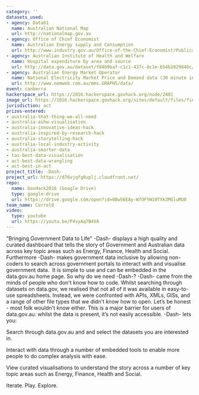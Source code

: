 ```yaml
---
category: ''
datasets_used:
- agency: Data61
  name: Australian National Map
  url: http://nationalmap.gov.au
- agency: Office of Chief Economist
  name: Australian Energy supply and Consumption
  url: http://www.industry.gov.au/Office-of-the-Chief-Economist/Publications/Documents/aes/data/2015/Table-A.xlsx
- agency: Australian Institute of Health and Welfare
  name: Hospital expenditure by area and source
  url: http://data.gov.au/dataset/f84b9baf-c1c1-437c-8c1e-654b2829848c/resource/88399d53-d55c-466c-8f4a-6cb965d24d6d/download/healthexpenditurebyareaandsource.csv
- agency: Australian Energy Market Operator
  name: National Electricity Market Price and Demand data (30 minute intervals)
  url: http://www.nemweb.com.au/mms.GRAPHS/data/
event: canberra
hackerspace_url: https://2016.hackerspace.govhack.org/node/2401
image_url: https://2016.hackerspace.govhack.org/sites/default/files/field/image/Capture_3.PNG
jurisdiction: act
prizes-entered:
- australia-that-thing-we-all-need
- australia-aihw-visualisation
- australia-innovative-ideas-hack
- australia-inspired-by-research-hack
- australia-storytelling-hack
- australia-local-industry-activity
- australia-smarter-data
- tas-best-data-visualisation
- act-best-data-wrangling
- act-best-in-act
project_title: -Dash-
project_url: https://d76vjqfg0uplj.cloudfront.net/
repo:
  name: GovHack2016 (Google Drive)
  type: google-drive
  url: https://drive.google.com/open?id=0Bw56EAy-WfOFYW10TXk3MGluMU0
team_name: Correl8
video:
  type: youtube
  url: https://youtu.be/P4vyAq7B4VA
---
```


"Bringing Government Data to Life"
-Dash- displays a high quality and curated dashboard that tells the story of Government and Australian data across key topic areas such as Energy, Finance, Health and Social. Furthermore -Dash- makes government data inclusive by allowing non-coders to search across government portals to interact with and visualise government data. 
It is simple to use and can be embedded in the data.gov.au home page.
So why do we need -Dash-?
-Dash- came from the minds of people who don't know how to code. Whilst searching through datasets on data.gov, we realised that not all of it was available in easy-to-use spreadsheets. Instead, we were confronted with APIs, XMLs, GISs, and a range of other file types that we didn't know how to open. Let’s be honest - most folk wouldn't know either.
This is a major barrier for users of data.gov.au: whilst the data is present, it’s not easily accessible.
-Dash- lets you:

Search through data.gov.au and and select the datasets you are interested in.


Interact with data through a number of embedded tools to enable more people to do complex analysis with ease. 


View curated visualisations to understand the story across a number of key topic areas such as Energy, Finance, Health and Social. 


Iterate. Play. Explore.